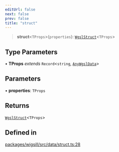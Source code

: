 ```yaml
---
editUrl: false
next: false
prev: false
title: "struct"
---
```


> **struct**\<`TProps`\>(`properties`): [`WgslStruct`](/api/wigsill/data/interfaces/wgslstruct/)\<`TProps`\>

## Type Parameters

• **TProps** *extends* `Record`\<`string`, [`AnyWgslData`](/api/wigsill/type-aliases/anywgsldata/)\>

## Parameters

• **properties**: `TProps`

## Returns

[`WgslStruct`](/api/wigsill/data/interfaces/wgslstruct/)\<`TProps`\>

## Defined in

[packages/wigsill/src/data/struct.ts:28](https://github.com/software-mansion-labs/wigsill/blob/3eabd476f023822e50f40404033f5b0520bf8089/packages/wigsill/src/data/struct.ts#L28)
